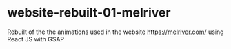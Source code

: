 # website-rebuilt-01-melriver
Rebuilt of the the animations used in the website https://melriver.com/ using React JS with GSAP
